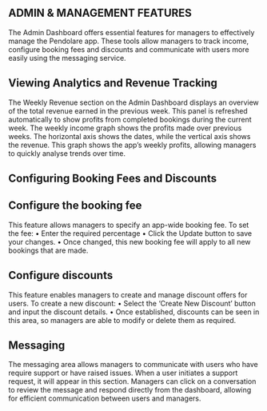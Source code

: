 ## ADMIN & MANAGEMENT FEATURES

The Admin Dashboard offers essential features for managers to effectively manage the Pendolare app. These tools allow managers to track income, configure booking fees and discounts and communicate with users more easily using the messaging service.

## Viewing Analytics and Revenue Tracking

The Weekly Revenue section on the Admin Dashboard displays an overview of the total revenue earned in the previous week. This panel is refreshed automatically to show profits from completed bookings during the current week.
The weekly income graph shows the profits made over previous weeks. The horizontal axis shows the dates, while the vertical axis shows the revenue. This graph shows the app’s weekly profits, allowing managers to quickly analyse trends over time.

## Configuring Booking Fees and Discounts

## Configure the booking fee
This feature allows managers to specify an app-wide booking fee. To set the fee:
•	Enter the required percentage 
•	Click the Update button to save your changes.
•	Once changed, this new booking fee will apply to all new bookings that are made.

## Configure discounts 
This feature enables managers to create and manage discount offers for users. 
To create a new discount:
•	Select the ‘Create New Discount’ button and input the discount details. 
•	Once established, discounts can be seen in this area, so managers are able to modify or delete them as required.

## Messaging
The messaging area allows managers to communicate with users who have require support or have raised issues. When a user initiates a support request, it will appear in this section. Managers can click on a conversation to review the message and respond directly from the dashboard, allowing for efficient communication between users and managers.
